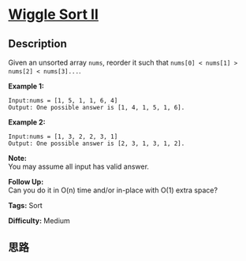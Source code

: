 # [Wiggle Sort II][title]

## Description

Given an unsorted array `nums`, reorder it such that `nums[0] < nums[1] >
nums[2] < nums[3]...`.

**Example 1:**
            Input:nums = [1, 5, 1, 1, 6, 4]    Output: One possible answer is [1, 4, 1, 5, 1, 6].

**Example 2:**
            Input:nums = [1, 3, 2, 2, 3, 1]    Output: One possible answer is [2, 3, 1, 3, 1, 2].

**Note:**  
You may assume all input has valid answer.

**Follow Up:**  
Can you do it in O(n) time and/or in-place with O(1) extra space?


**Tags:** Sort

**Difficulty:** Medium

## 思路

[title]: https://leetcode.com/problems/wiggle-sort-ii
